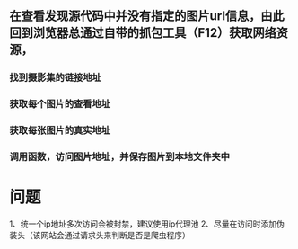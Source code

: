 ## 在查看发现源代码中并没有指定的图片url信息，由此回到浏览器总通过自带的抓包工具（F12）获取网络资源，
### 找到摄影集的链接地址
### 获取每个图片的查看地址
### 获取每张图片的真实地址

### 调用函数，访问图片地址，并保存图片到本地文件夹中

# 问题
1、统一个ip地址多次访问会被封禁，建议使用ip代理池
2、尽量在访问时添加伪装头（该网站会通过请求头来判断是否是爬虫程序）
